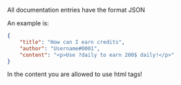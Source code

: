 All documentation entries have the format JSON

An example is: 

```json
{
    "title": "How can I earn credits",
    "author": "Username#0001",
    "content": "<p>Use ?daily to earn 200$ daily!</p>"
}
```

In the content you are allowed to use html tags!